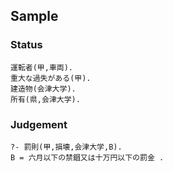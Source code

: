 
## Sample

### Status
```
運転者(甲,車両).
重大な過失がある(甲).
建造物(会津大学).
所有(県,会津大学).
```

### Judgement
```
?- 罰則(甲,損壊,会津大学,B).
B = 六月以下の禁錮又は十万円以下の罰金 .
```


